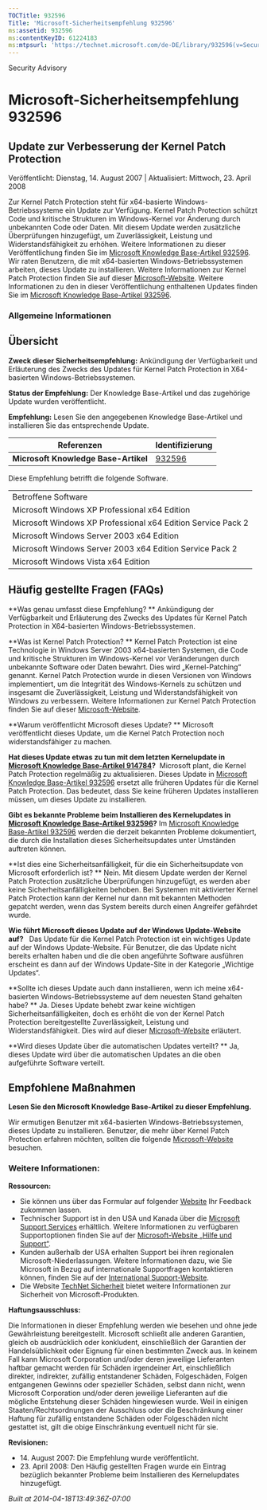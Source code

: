 ```yaml
---
TOCTitle: 932596
Title: 'Microsoft-Sicherheitsempfehlung 932596'
ms:assetid: 932596
ms:contentKeyID: 61224183
ms:mtpsurl: 'https://technet.microsoft.com/de-DE/library/932596(v=Security.10)'
---
```


Security Advisory

Microsoft-Sicherheitsempfehlung 932596
======================================

Update zur Verbesserung der Kernel Patch Protection
---------------------------------------------------

Veröffentlicht: Dienstag, 14. August 2007 | Aktualisiert: Mittwoch, 23. April 2008

Zur Kernel Patch Protection steht für x64-basierte Windows-Betriebssysteme ein Update zur Verfügung. Kernel Patch Protection schützt Code und kritische Strukturen im Windows-Kernel vor Änderung durch unbekannten Code oder Daten. Mit diesem Update werden zusätzliche Überprüfungen hinzugefügt, um Zuverlässigkeit, Leistung und Widerstandsfähigkeit zu erhöhen. Weitere Informationen zu dieser Veröffentlichung finden Sie im [Microsoft Knowledge Base-Artikel 932596](http://support.microsoft.com/kb/932596). Wir raten Benutzern, die mit x64-basierten Windows-Betriebssystemen arbeiten, dieses Update zu installieren. Weitere Informationen zur Kernel Patch Protection finden Sie auf dieser [Microsoft-Website](http://www.microsoft.com/whdc/driver/kernel/64bitpatching.mspx). Weitere Informationen zu den in dieser Veröffentlichung enthaltenen Updates finden Sie im [Microsoft Knowledge Base-Artikel 932596](http://support.microsoft.com/kb/932596).

### Allgemeine Informationen

Übersicht
---------

<span></span>
**Zweck dieser Sicherheitsempfehlung:** Ankündigung der Verfügbarkeit und Erläuterung des Zwecks des Updates für Kernel Patch Protection in X64-basierten Windows-Betriebssystemen.

**Status der Empfehlung:** Der Knowledge Base-Artikel und das zugehörige Update wurden veröffentlicht.

**Empfehlung:** Lesen Sie den angegebenen Knowledge Base-Artikel und installieren Sie das entsprechende Update.

| Referenzen                           | Identifizierung                                  |
|--------------------------------------|--------------------------------------------------|
| **Microsoft Knowledge Base-Artikel** | [932596](http://support.microsoft.com/kb/932596) |

Diese Empfehlung betrifft die folgende Software.

|                                                              |
|--------------------------------------------------------------|
| Betroffene Software                                          |
| Microsoft Windows XP Professional x64 Edition                |
| Microsoft Windows XP Professional x64 Edition Service Pack 2 |
| Microsoft Windows Server 2003 x64 Edition                    |
| Microsoft Windows Server 2003 x64 Edition Service Pack 2     |
| Microsoft Windows Vista x64 Edition                          |

Häufig gestellte Fragen (FAQs)
------------------------------

<span></span>
**Was genau umfasst diese Empfehlung? **
Ankündigung der Verfügbarkeit und Erläuterung des Zwecks des Updates für Kernel Patch Protection in X64-basierten Windows-Betriebssystemen.

**Was ist Kernel Patch Protection? **
Kernel Patch Protection ist eine Technologie in Windows Server 2003 x64-basierten Systemen, die Code und kritische Strukturen im Windows-Kernel vor Veränderungen durch unbekannte Software oder Daten bewahrt. Dies wird „Kernel-Patching“ genannt. Kernel Patch Protection wurde in diesen Versionen von Windows implementiert, um die Integrität des Windows-Kernels zu schützen und insgesamt die Zuverlässigkeit, Leistung und Widerstandsfähigkeit von Windows zu verbessern. Weitere Informationen zur Kernel Patch Protection finden Sie auf dieser [Microsoft-Website](http://www.microsoft.com/whdc/driver/kernel/64bitpatching.mspx).

**Warum veröffentlicht Microsoft dieses Update? **
Microsoft veröffentlicht dieses Update, um die Kernel Patch Protection noch widerstandsfähiger zu machen.

**Hat dieses Update etwas zu tun mit dem letzten Kernelupdate in** [**Microsoft Knowledge Base-Artikel 914784**](http://support.microsoft.com/kb/914784)**?** 
Microsoft plant, die Kernel Patch Protection regelmäßig zu aktualisieren. Dieses Update in [Microsoft Knowledge Base-Artikel 932596](http://support.microsoft.com/kb/932596) ersetzt alle früheren Updates für die Kernel Patch Protection. Das bedeutet, dass Sie keine früheren Updates installieren müssen, um dieses Update zu installieren.

**Gibt es bekannte Probleme beim Installieren des Kernelupdates in** [**Microsoft Knowledge Base-Artikel 932596**](http://support.microsoft.com/kb/932596)**?**
Im [Microsoft Knowledge Base-Artikel 932596](http://support.microsoft.com/kb/932596) werden die derzeit bekannten Probleme dokumentiert, die durch die Installation dieses Sicherheitsupdates unter Umständen auftreten können.

**Ist dies eine Sicherheitsanfälligkeit, für die ein Sicherheitsupdate von Microsoft erforderlich ist? **
Nein. Mit diesem Update werden der Kernel Patch Protection zusätzliche Überprüfungen hinzugefügt, es werden aber keine Sicherheitsanfälligkeiten behoben. Bei Systemen mit aktivierter Kernel Patch Protection kann der Kernel nur dann mit bekannten Methoden gepatcht werden, wenn das System bereits durch einen Angreifer gefährdet wurde.

**Wie führt Microsoft dieses Update auf der Windows Update-Website auf?**  
Das Update für die Kernel Patch Protection ist ein wichtiges Update auf der Windows Update-Website. Für Benutzer, die das Update nicht bereits erhalten haben und die die oben angeführte Software ausführen erscheint es dann auf der Windows Update-Site in der Kategorie „Wichtige Updates“.

**Sollte ich dieses Update auch dann installieren, wenn ich meine x64-basierten Windows-Betriebssysteme auf dem neuesten Stand gehalten habe? **
Ja. Dieses Update behebt zwar keine wichtigen Sicherheitsanfälligkeiten, doch es erhöht die von der Kernel Patch Protection bereitgestellte Zuverlässigkeit, Leistung und Widerstandsfähigkeit. Dies wird auf dieser [Microsoft-Website](http://www.microsoft.com/whdc/driver/kernel/64bitpatching.mspx) erläutert.

**Wird dieses Update über die automatischen Updates verteilt? **
Ja, dieses Update wird über die automatischen Updates an die oben aufgeführte Software verteilt.

Empfohlene Maßnahmen
--------------------

<span></span>
**Lesen Sie den Microsoft Knowledge Base-Artikel zu dieser Empfehlung.**

Wir ermutigen Benutzer mit x64-basierten Windows-Betriebssystemen, dieses Update zu installieren. Benutzer, die mehr über Kernel Patch Protection erfahren möchten, sollten die folgende [Microsoft-Website](http://www.microsoft.com/whdc/driver/kernel/64bitpatching.mspx) besuchen.

### Weitere Informationen:

**Ressourcen:**

-   Sie können uns über das Formular auf folgender [Website](https://support.microsoft.com/common/survey.aspx?scid=sw;en;1257&showpage=1&ws=technet&sd=tech) Ihr Feedback zukommen lassen.
-   Technischer Support ist in den USA und Kanada über die [Microsoft Support Services](http://go.microsoft.com/fwlink/?linkid=21131) erhältlich. Weitere Informationen zu verfügbaren Supportoptionen finden Sie auf der [Microsoft-Website „Hilfe und Support“](http://support.microsoft.com/).
-   Kunden außerhalb der USA erhalten Support bei ihren regionalen Microsoft-Niederlassungen. Weitere Informationen dazu, wie Sie Microsoft in Bezug auf internationale Supportfragen kontaktieren können, finden Sie auf der [International Support-Website](http://go.microsoft.com/fwlink/?linkid=21155).
-   Die Website [TechNet Sicherheit](http://www.microsoft.com/germany/technet/sicherheit/default.mspx) bietet weitere Informationen zur Sicherheit von Microsoft-Produkten.

**Haftungsausschluss:**

Die Informationen in dieser Empfehlung werden wie besehen und ohne jede Gewährleistung bereitgestellt. Microsoft schließt alle anderen Garantien, gleich ob ausdrücklich oder konkludent, einschließlich der Garantien der Handelsüblichkeit oder Eignung für einen bestimmten Zweck aus. In keinem Fall kann Microsoft Corporation und/oder deren jeweilige Lieferanten haftbar gemacht werden für Schäden irgendeiner Art, einschließlich direkter, indirekter, zufällig entstandener Schäden, Folgeschäden, Folgen entgangenen Gewinns oder spezieller Schäden, selbst dann nicht, wenn Microsoft Corporation und/oder deren jeweilige Lieferanten auf die mögliche Entstehung dieser Schäden hingewiesen wurde. Weil in einigen Staaten/Rechtsordnungen der Ausschluss oder die Beschränkung einer Haftung für zufällig entstandene Schäden oder Folgeschäden nicht gestattet ist, gilt die obige Einschränkung eventuell nicht für sie.

**Revisionen:**

-   14. August 2007: Die Empfehlung wurde veröffentlicht.
-   23. April 2008: Den Häufig gestellten Fragen wurde ein Eintrag bezüglich bekannter Probleme beim Installieren des Kernelupdates hinzugefügt.

*Built at 2014-04-18T13:49:36Z-07:00*
